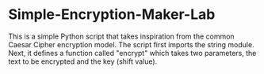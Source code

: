 # Simple-Encryption-Maker-Lab
This is a simple Python script that takes inspiration from the common Caesar Cipher encryption model. The script first imports the string module. Next, it defines a function called "encrypt" which takes two parameters, the text to be encrypted and the key (shift value).
